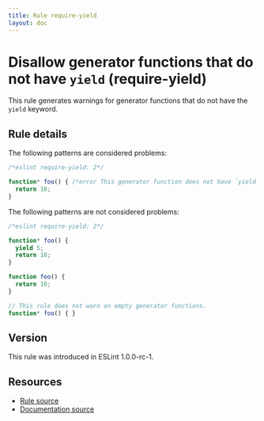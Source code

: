 ```yaml
---
title: Rule require-yield
layout: doc
---
```

<!-- Note: No pull requests accepted for this file. See README.md in the root directory for details. -->
# Disallow generator functions that do not have `yield` (require-yield)

This rule generates warnings for generator functions that do not have the `yield` keyword.

## Rule details

The following patterns are considered problems:

```js
/*eslint require-yield: 2*/

function* foo() { /*error This generator function does not have `yield`.*/
  return 10;
}
```

The following patterns are not considered problems:

```js
/*eslint require-yield: 2*/

function* foo() {
  yield 5;
  return 10;
}

function foo() {
  return 10;
}

// This rule does not warn on empty generator functions.
function* foo() { }
```

## Version

This rule was introduced in ESLint 1.0.0-rc-1.

## Resources

* [Rule source](https://github.com/eslint/eslint/tree/master/lib/rules/require-yield.js)
* [Documentation source](https://github.com/eslint/eslint/tree/master/docs/rules/require-yield.md)
